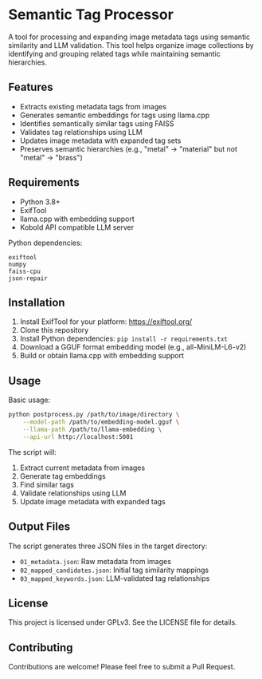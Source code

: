 # Semantic Tag Processor

A tool for processing and expanding image metadata tags using semantic similarity and LLM validation. This tool helps organize image collections by identifying and grouping related tags while maintaining semantic hierarchies.

## Features

- Extracts existing metadata tags from images
- Generates semantic embeddings for tags using llama.cpp
- Identifies semantically similar tags using FAISS
- Validates tag relationships using LLM
- Updates image metadata with expanded tag sets
- Preserves semantic hierarchies (e.g., "metal" -> "material" but not "metal" -> "brass")

## Requirements

- Python 3.8+
- ExifTool
- llama.cpp with embedding support
- Kobold API compatible LLM server

Python dependencies:
```
exiftool
numpy
faiss-cpu
json-repair
```

## Installation

1. Install ExifTool for your platform: https://exiftool.org/
2. Clone this repository
3. Install Python dependencies: `pip install -r requirements.txt`
4. Download a GGUF format embedding model (e.g., all-MiniLM-L6-v2)
5. Build or obtain llama.cpp with embedding support

## Usage

Basic usage:
```bash
python postprocess.py /path/to/image/directory \
    --model-path /path/to/embedding-model.gguf \
    --llama-path /path/to/llama-embedding \
    --api-url http://localhost:5001
```

The script will:
1. Extract current metadata from images
2. Generate tag embeddings
3. Find similar tags
4. Validate relationships using LLM
5. Update image metadata with expanded tags

## Output Files

The script generates three JSON files in the target directory:
- `01_metadata.json`: Raw metadata from images
- `02_mapped_candidates.json`: Initial tag similarity mappings
- `03_mapped_keywords.json`: LLM-validated tag relationships

## License

This project is licensed under GPLv3. See the LICENSE file for details.

## Contributing

Contributions are welcome! Please feel free to submit a Pull Request.